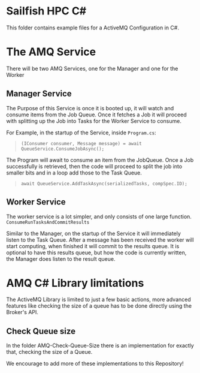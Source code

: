 # Sailfish HPC C# 

This folder contains example files for a ActiveMQ Configuration in C#.


# The AMQ Service
There will be two AMQ Services, one for the Manager and one for the Worker

## Manager Service
The Purpose of this Service is once it is booted up, it will watch and consume items from the Job Queue. Once it fetches a Job it will proceed with splitting up the Job into Tasks for the Worker Service to consume.

For Example, in the startup of the Service, inside `Program.cs`:  
> `(IConsumer consumer, Message message) = await QueueService.ConsumeJobAsync();`

The Program will await to consume an item from the JobQueue. Once a Job successfully is retrieved, then the code will proceed to split the job into smaller bits and in a loop add those to the Task Queue.
> `await QueueService.AddTaskAsync(serializedTasks, compSpec.ID);`


## Worker Service
The worker service is a lot simpler, and only consists of one large function.
`ConsumeRunTasksAndCommitResults`

Similar to the Manager, on the startup of the Service it will immediately listen to the Task Queue.
After a message has been received the worker will start computing, when finished it will commit to the results queue. It is optional to have this results queue, but how the code is currently written, the Manager does listen to the result queue. 

# AMQ C# Library limitations
The ActiveMQ Library is limited to just a few basic actions, more advanced features like checking the size of a queue has to be done directly using the Broker's API.

## Check Queue size
In the folder AMQ-Check-Queue-Size there is an implementation for exactly that, checking the size of a Queue. 

We encourage to add more of these implementations to this Repository!